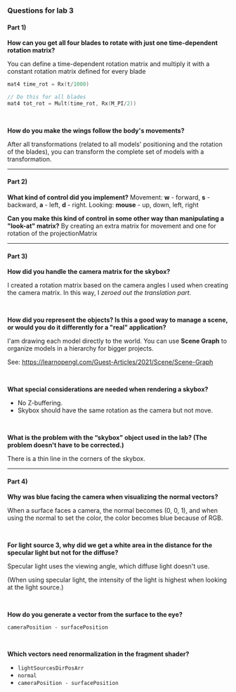 ### Questions for lab 3

#### Part 1)

**How can you get all four blades to rotate with just one time-dependent rotation matrix?**

You can define a time-dependent rotation matrix and multiply it with a constant rotation matrix defined for every blade
```C
mat4 time_rot = Rx(t/1000)

// Do this for all blades
mat4 tot_rot = Mult(time_rot, Rx(M_PI/2)) 
```


<br>

**How do you make the wings follow the body's movements?**

After all transformations (related to all models' positioning and the rotation of the blades), you can transform the complete set of models with a transformation. 


---

#### Part 2)

**What kind of control did you implement?**
Movement: **w** - forward, **s** - backward, **a** - left, **d** - right. 
Looking: **mouse** - up, down, left, right

**Can you make this kind of control in some other way than manipulating a "look-at" matrix?**
By creating an extra matrix for movement and one for rotation of the projectionMatrix


----

#### Part 3)

**How did you handle the camera matrix for the skybox?**

I created a rotation matrix based on the camera angles I used when creating the camera matrix. In this way, I *zeroed out the translation part*.

</br>

**How did you represent the objects? Is this a good way to manage a scene, or would you do it differently for a "real" application?**

I'am drawing each model directly to the world. You can use **Scene Graph** to organize models in a hierarchy for bigger projects.  

See: https://learnopengl.com/Guest-Articles/2021/Scene/Scene-Graph

</br>

**What special considerations are needed when rendering a skybox?**

* No Z-buffering. 
* Skybox should have the same rotation as the camera but not move. 


</br>

**What is the problem with the “skybox" object used in the lab? (The problem doesn't have to be corrected.)**

There is a thin line in the corners of the skybox.


----

#### Part 4)

**Why was blue facing the camera when visualizing the normal vectors?**

When a surface faces a camera, the normal becomes (0, 0, 1), and when using the normal to set the color, the color becomes blue because of RGB.


</br>

**For light source 3, why did we get a white area in the distance for the specular light but not for the diffuse?**

Specular light uses the viewing angle, which diffuse light doesn't use.

(When using specular light, the intensity of the light is highest when looking at the light source.)

<!-- "The intensity of the specular reflection is highest when the viewer looks directly at the light source and decreases as the viewing angle deviates from this direction. This can create bright spots or white areas in the distance, especially when the light source is far away and the viewer is looking at the scene from a particular angle."

So, you may have observed a white area in the distance for specular light but not for diffuse light because the Phong lighting model considers the viewing angle, while the Lambertian model does not. -->


</br>

**How do you generate a vector from the surface to the eye?**

`cameraPosition - surfacePosition`



</br>

**Which vectors need renormalization in the fragment shader?**

- `lightSourcesDirPosArr`
- `normal`
- `cameraPosition - surfacePosition`




